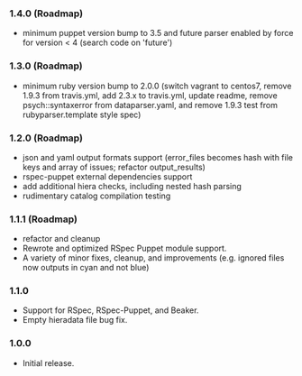 ### 1.4.0 (Roadmap)
- minimum puppet version bump to 3.5 and future parser enabled by force for version < 4 (search code on 'future')

### 1.3.0 (Roadmap)
- minimum ruby version bump to 2.0.0 (switch vagrant to centos7, remove 1.9.3 from travis.yml, add 2.3.x to travis.yml, update readme, remove psych::syntaxerror from dataparser.yaml, and remove 1.9.3 test from rubyparser.template style spec)

### 1.2.0 (Roadmap)
- json and yaml output formats support (error_files becomes hash with file keys and array of issues; refactor output_results)
- rspec-puppet external dependencies support
- add additional hiera checks, including nested hash parsing
- rudimentary catalog compilation testing

### 1.1.1 (Roadmap)
- refactor and cleanup
- Rewrote and optimized RSpec Puppet module support.
- A variety of minor fixes, cleanup, and improvements (e.g. ignored files now outputs in cyan and not blue)

### 1.1.0
- Support for RSpec, RSpec-Puppet, and Beaker.
- Empty hieradata file bug fix.

### 1.0.0
- Initial release.
